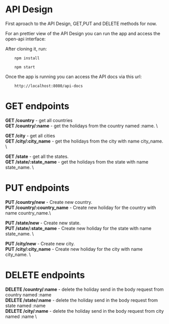 # API Design

First aproach to the API Design, GET,PUT and DELETE methods for now.

For an prettier view of the API Design you can run the app and access the open-api interface:

After cloning it, run:
```
    npm install
```

```
    npm start
```

Once the app is running you can access the API docs via this url:
```
    http://localhost:8080/api-docs
```

# GET endpoints

**GET /country** - get all countries \
**GET /country/:name** - get the holidays from the country named :name. \

**GET /city** - get all cities \
**GET /city/:city_name** - get the holidays from the city with name city\_name. \

**GET /state** - get all the states. \
**GET /state/:state_name** - get the holidays from the state with name state\_name. \

# PUT endpoints

**PUT /country/new** - Create new country. \
**PUT /country/:country_name** - Create new holiday for the country with name country\_name.\

**PUT /state/new** - Create new state. \
**PUT /state/:state_name** - Create new holiday for the state with name state\_name. \

**PUT /city/new** - Create new city. \
**PUT /city/:city_name** - Create new holiday for the city with name city\_name. \

# DELETE endpoints
**DELETE /country/:name** - delete the holiday send in the body request from country named :name  \
**DELETE /state/:name** - delete the holiday send in the body request from state named :name  \
**DELETE /city/:name** - delete the holiday send in the body request from city named :name  \